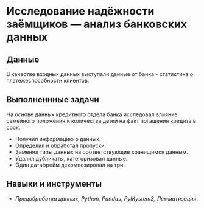 # Исследование надёжности заёмщиков — анализ банковских данных

## Данные

В качестве входных данных выступали данные от банка - статистика о платежеспособности клиентов.

## Выполненнные задачи

На основе данных кредитного отдела банка исследовал влияние семейного положения и количества детей на факт погашения кредита в срок. 

* Получил информацию о данных.
* Определил и обработал пропуски. 
* Заменил типы данных на соответствующие хранящимся данным. 
* Удалил дубликаты, категоризовал данные. 
* Один датафрейм декомпозировал на три.

## Навыки и инструменты

* *Предобработка данных, Python, Pandas, PyMystem3, Лемматизация*.
